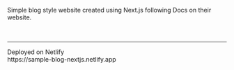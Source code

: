 Simple blog style website created using Next.js following Docs on their website.   
<br>
<br>
<hr>
Deployed on Netlify
<br>
https://sample-blog-nextjs.netlify.app
